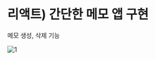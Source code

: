 # 리액트) 간단한 메모 앱 구현
메모 생성, 삭제 기능

![1](https://github.com/wxv4869/MemoApp/assets/89888817/b90e3abe-4319-4dad-b0f7-be3f4641c18d)
